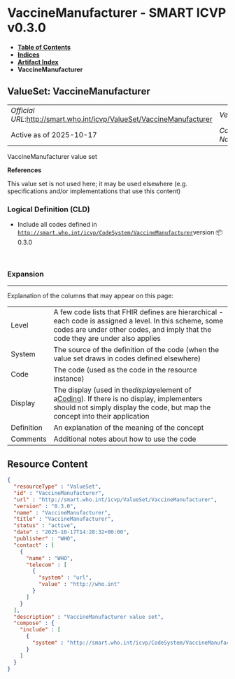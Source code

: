 # VaccineManufacturer - SMART ICVP v0.3.0

* [**Table of Contents**](toc.md)
* [**Indices**](indices.md)
* [**Artifact Index**](artifacts.md)
* **VaccineManufacturer**

## ValueSet: VaccineManufacturer 

| | |
| :--- | :--- |
| *Official URL*:http://smart.who.int/icvp/ValueSet/VaccineManufacturer | *Version*:0.3.0 |
| Active as of 2025-10-17 | *Computable Name*:VaccineManufacturer |

 
VaccineManufacturer value set 

 **References** 

This value set is not used here; it may be used elsewhere (e.g. specifications and/or implementations that use this content)

### Logical Definition (CLD)

* Include all codes defined in [`http://smart.who.int/icvp/CodeSystem/VaccineManufacturer`](CodeSystem-VaccineManufacturer.md)version 📦0.3.0

 

### Expansion

-------

 Explanation of the columns that may appear on this page: 

| | |
| :--- | :--- |
| Level | A few code lists that FHIR defines are hierarchical - each code is assigned a level. In this scheme, some codes are under other codes, and imply that the code they are under also applies |
| System | The source of the definition of the code (when the value set draws in codes defined elsewhere) |
| Code | The code (used as the code in the resource instance) |
| Display | The display (used in the*display*element of a[Coding](http://hl7.org/fhir/R4/datatypes.html#Coding)). If there is no display, implementers should not simply display the code, but map the concept into their application |
| Definition | An explanation of the meaning of the concept |
| Comments | Additional notes about how to use the code |



## Resource Content

```json
{
  "resourceType" : "ValueSet",
  "id" : "VaccineManufacturer",
  "url" : "http://smart.who.int/icvp/ValueSet/VaccineManufacturer",
  "version" : "0.3.0",
  "name" : "VaccineManufacturer",
  "title" : "VaccineManufacturer",
  "status" : "active",
  "date" : "2025-10-17T14:28:32+00:00",
  "publisher" : "WHO",
  "contact" : [
    {
      "name" : "WHO",
      "telecom" : [
        {
          "system" : "url",
          "value" : "http://who.int"
        }
      ]
    }
  ],
  "description" : "VaccineManufacturer value set",
  "compose" : {
    "include" : [
      {
        "system" : "http://smart.who.int/icvp/CodeSystem/VaccineManufacturer"
      }
    ]
  }
}

```
